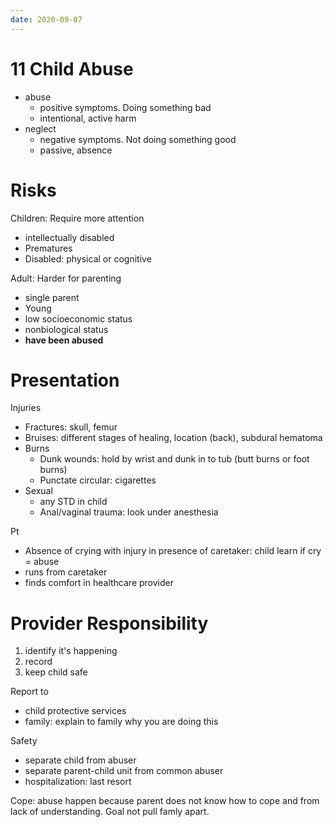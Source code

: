 ```yaml
---
date: 2020-09-07
---
```


# 11 Child Abuse

<!-- 2 types of child abuse. Differences.. -->

- abuse
	- positive symptoms. Doing something bad
	- intentional, active harm
- neglect
	- negative symptoms. Not doing something good
	- passive, absence

# Risks

<!-- child abuse children and adult risks.. -->

Children: Require more attention

- intellectually disabled
- Prematures
- Disabled: physical or cognitive

Adult: Harder for parenting

- single parent
- Young
- low socioeconomic status
- nonbiological status
- **have been abused**

# Presentation

<!-- child abuse presentations and red flags.. -->

Injuries

- Fractures: skull, femur
- Bruises: different stages of healing, location (back), subdural hematoma
- Burns
	- Dunk wounds: hold by wrist and dunk in to tub (butt burns or foot burns)
	- Punctate circular: cigarettes
- Sexual
	- any STD in child
	- Anal/vaginal trauma: look under anesthesia

Pt

- Absence of crying with injury in presence of caretaker: child learn if cry = abuse
- runs from caretaker
- finds comfort in healthcare provider

# Provider Responsibility

<!-- provider responsibility and actions for child abuse.. -->

1. identify it's happening
2. record
3. keep child safe

Report to

- child protective services
- family: explain to family why you are doing this

Safety

- separate child from abuser
- separate parent-child unit from common abuser
- hospitalization: last resort

Cope: abuse happen because parent does not know how to cope and from lack of understanding. Goal not pull famly apart.
